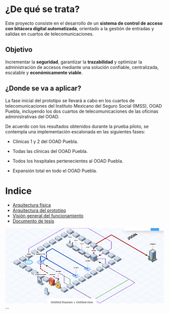 # ¿De qué se trata?
Este proyecto consiste en el desarrollo de un **sistema de control de acceso con bitácora digital automatizada**, orientado a la gestión de entradas y salidas en cuartos de telecomunicaciones.

## Objetivo
Incrementar la **seguridad**, garantizar la **trazabilidad** y optimizar la administración de accesos mediante una solución confiable, centralizada, escalable y **económicamente viable**.

## ¿Donde se va a aplicar?
La fase inicial del prototipo se llevará a cabo en los cuartos de telecomunicaciones del Instituto Mexicano del Seguro Social (IMSS), OOAD Puebla, incluyendo los dos cuartos de telecomunicaciones de las oficinas administrativas del OOAD.

De acuerdo con los resultados obtenidos durante la prueba piloto, se contempla una implementación escalonada en las siguientes fases:

- Clínicas 1 y 2 del OOAD Puebla.

- Todas las clínicas del OOAD Puebla.

- Todos los hospitales pertenecientes al OOAD Puebla.

- Expansión total en todo el OOAD Puebla.

# Indice
- [Arquitectura física](01_arquitectura_fisica.md)
- [Arquitectura del prototipo](02_arquitectura_prototipo.md02)
- [Visión general del funcionamiento](03_vision_general_funcionamiento.md)
- [Documento de tesis]()

![Diagrama](./img/diagrama.png)
...